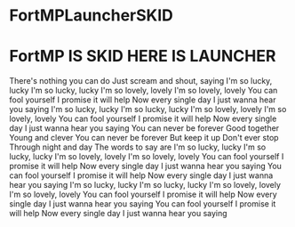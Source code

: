 # FortMPLauncherSKID
# FortMP IS SKID HERE IS LAUNCHER





There's nothing you can do
Just scream and shout, saying
I'm so lucky, lucky
I'm so lucky, lucky
I'm so lovely, lovely
I'm so lovely, lovely
You can fool yourself
I promise it will help
Now every single day
I just wanna hear you saying
I'm so lucky, lucky
I'm so lucky, lucky
I'm so lovely, lovely
I'm so lovely, lovely
You can fool yourself
I promise it will help
Now every single day
I just wanna hear you saying
You can never be forever
Good together
Young and clever
You can never be forever
But keep it up
Don't ever stop
Through night and day
The words to say are
I'm so lucky, lucky
I'm so lucky, lucky
I'm so lovely, lovely
I'm so lovely, lovely
You can fool yourself
I promise it will help
Now every single day
I just wanna hear you saying
You can fool yourself
I promise it will help
Now every single day
I just wanna hear you saying
I'm so lucky, lucky
I'm so lucky, lucky
I'm so lovely, lovely
I'm so lovely, lovely
You can fool yourself
I promise it will help
Now every single day
I just wanna hear you saying
You can fool yourself
I promise it will help
Now every single day
I just wanna hear you saying
